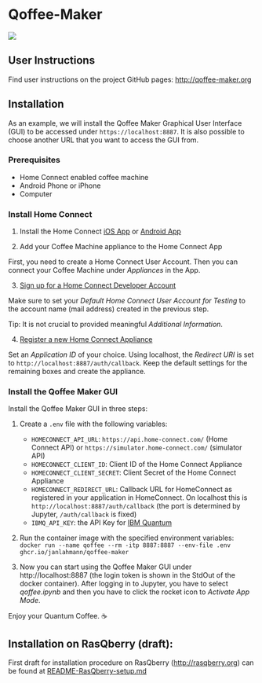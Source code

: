 # Qoffee-Maker

<img src="css/QoffeeMug.png">

## User Instructions

Find user instructions on the project GitHub pages: http://qoffee-maker.org

## Installation

As an example, we will install the Qoffee Maker Graphical User Interface (GUI) to be accessed under `https://localhost:8887`. It is also possible to choose another URL that you want to access the GUI from.
### Prerequisites

- Home Connect enabled coffee machine
- Android Phone or iPhone
- Computer

### Install Home Connect
1. Install the Home Connect [iOS App](https://app.adjust.com/gdi5c03?campaign=germany&redirect_macos=https%3A%2F%2Fapps.apple.com%2Fde%2Fapp%2Fhome-connect-app%2Fid901397789&redirect_windows=https%3A%2F%2Fapps.apple.com%2Fde%2Fapp%2Fhome-connect-app%2Fid901397789) or [Android App](https://app.adjust.com/gdi5c03?campaign=germany&redirect_macos=https%3A%2F%2Fplay.google.com%2Fstore%2Fapps%2Fdetails%3Fid%3Dcom.bshg.homeconnect.android.release%26hl%3Dde&redirect_windows=https%3A%2F%2Fplay.google.com%2Fstore%2Fapps%2Fdetails%3Fid%3Dcom.bshg.homeconnect.android.release%26hl%3Dde)

2. Add your Coffee Machine appliance to the Home Connect App

First, you need to create a Home Connect User Account. Then you can connect your Coffee Machine under _Appliances_ in the App.

3. [Sign up for a Home Connect Developer Account](https://developer.home-connect.com/user/register)

Make sure to set your _Default Home Connect User Account for Testing_ to the account name (mail address) created in the previous step.

Tip: It is not crucial to provided meaningful _Additional Information_.

4. [Register a new Home Connect Appliance](https://developer.home-connect.com/applications/add)

Set an _Application ID_ of your choice. Using localhost, the _Redirect URI_ is set to `http://localhost:8887/auth/callback`. Keep the default settings for the remaining boxes and create the appliance.

### Install the Qoffee Maker GUI
Install the Qoffee Maker GUI in three steps:

1. Create a `.env` file with the following variables:
    - `HOMECONNECT_API_URL`: `https://api.home-connect.com/` (Home Connect API) or `https://simulator.home-connect.com/` (simulator API)
    - `HOMECONNECT_CLIENT_ID`: Client ID of the Home Connect Appliance
    - `HOMECONNECT_CLIENT_SECRET`: Client Secret of the Home Connect Appliance
    - `HOMECONNECT_REDIRECT_URL`: Callback URL for HomeConnect as registered in your application in HomeConnect. On localhost this is `http://localhost:8887/auth/callback` (the port is determined by Jupyter, `/auth/callback` is fixed)
    - `IBMQ_API_KEY`: the API Key for [IBM Quantum](https://quantum-computing.ibm.com/account)

2. Run the container image with the specified environment variables: `docker run --name qoffee --rm -itp 8887:8887 --env-file .env ghcr.io/janlahmann/qoffee-maker`

3. Now you can start using the Qoffee Maker GUI under http://localhost:8887 (the login token is shown in the StdOut of the docker container). After logging in to Jupyter, you have to select _qoffee.ipynb_ and then you have to click the rocket icon to _Activate App Mode_.

Enjoy your Quantum Coffee. ☕️

## Installation on RasQberry (draft):

First draft for installation procedure on RasQberry (http://rasqberry.org) can be found at [README-RasQberry-setup.md](README-RasQberry-setup.md)

